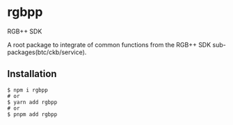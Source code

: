 # rgbpp

RGB++ SDK

A root package to integrate of common functions from the RGB++ SDK sub-packages(btc/ckb/service).

## Installation

```
$ npm i rgbpp
# or
$ yarn add rgbpp
# or
$ pnpm add rgbpp
```